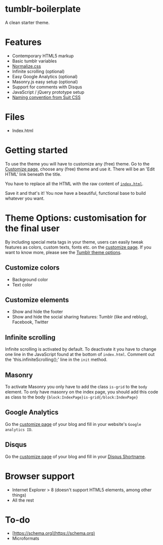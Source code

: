 tumblr-boilerplate
==================

A clean starter theme.

# Features

+ Contemporary HTML5 markup
+ Basic tumblr variables
+ [Normalize.css](https://necolas.github.io/normalize.css/)
+ Infinite scrolling (optional)
+ Easy Google Analytics (optional)
+ Masonry.js easy setup (optional)
+ Support for comments with Disqus
+ JavaScript / jQuery prototype setup
+ [Naming convention from Suit CSS](https://github.com/suitcss/suit/blob/master/doc/naming-conventions.md)

# Files

+ Index.html

# Getting started

To use the theme you will have to customize any (free) theme. Go to the [Customize page](http://www.tumblr.com/customize), choose any (free) theme and use it. There will be an 'Edit HTML' link beneath the title.

You have to replace all the HTML with the raw content of [`index.html`](https://raw.githubusercontent.com/hugovieilledent/tumblr-boilerplate/master/index.html).

Save it and that's it! You now have a beautiful, functional base to build whatever you want.

# Theme Options: customisation for the final user

By including special meta tags in your theme, users can easily tweak features as colors, custom texts, fonts etc. on the [customize page](http://www.tumblr.com/customize). If you want to know more, please see the [Tumblr theme options](http://www.tumblr.com/docs/en/custom_themes#theme-options).

## Customize colors

+ Background color
+ Text color

## Customize elements

+ Show and hide the footer
+ Show and hide the social sharing features: Tumblr (like and reblog), Facebook, Twitter

## Infinite scrolling

Infinite scrolling is activated by default. To deactivate it you have to change one line in the JavaScript found at the bottom of `index.html`. Comment out the 'this.infiniteScrolling();' line in the `init` method.

## Masonry

To activate Masonry you only have to add the class `is-grid` to the `body` element. To only have masonry on the index page, you should add this code as class to the body `{block:IndexPage}is-grid{/block:IndexPage}`

## Google Analytics

Go the [customize page](http://www.tumblr.com/customize) of your blog and fill in your website's `Google analytics ID`.

## Disqus

Go the [customize page](http://www.tumblr.com/customize) of your blog and fill in your [Disqus Shortname](https://disqus.com/admin/signup/?utm_source=New-Site).

# Browser support

+ Internet Explorer > 8 (doesn't support HTML5 elements, among other things)
+ All the rest

# To-do

+ [https://schema.org](https://schema.org)
+ Microformats
